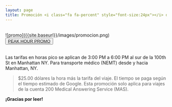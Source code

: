```yaml
---
layout: page
title: Promoción <i class="fa fa-percent" style="font-size:24px"></i> de Lunes a Viernes
---
```

<br>
![promo]({{site.baseurl}}/images/promocion.png)
<br>
<div class="text-center">
  <button type="button" class="btn btn-primary btn-lg"><a href="{{ site.baseurl }}/promo/">PEAK HOUR PROMO</a></button>
</div>
<br>
<p class="message">
  Las tarifas en horas pico se aplican de 3:00 PM a 6:00 PM al sur de la 100th St en Manhattan NY. Para transporte médico (NEMT) desde y hacia Manhattan, NY.
</p>

> $25.00 dólares la hora más la tarifa del viaje. El tiempo se paga según el tiempo estimado de Google. Esta promoción solo aplica para viajes de la cuenta 200 Medical Answering Service (MAS).

**¡Gracias por leer!**
